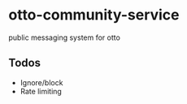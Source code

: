 # otto-community-service
public messaging system for otto

## Todos

* Ignore/block
* Rate limiting
